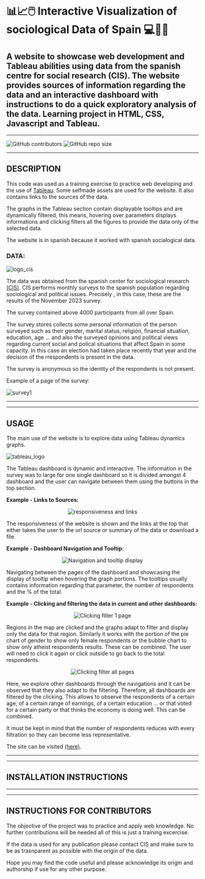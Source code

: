 # 📊📈🖱️ __Interactive Visualization of sociological Data of Spain__ 💻👩‍💻
## A website to showcase web development and Tableau abilities using data from the spanish centre for social research (CIS). The website provides sources of information regarding the data and an interactive dashboard with instructions to do a quick exploratory analysis of the data. Learning project in HTML, CSS, Javascript and Tableau.
___

![GitHub contributors](https://img.shields.io/github/contributors/DRBondyaleJuez/InteractiveVisualizationOfSpanishCisData)
![GitHub repo size](https://img.shields.io/github/repo-size/DRBondyaleJuez/InteractiveVisualizationOfSpanishCisData)
___

## __DESCRIPTION__
This code was used as a training exercise to practice web developing and the use of [Tableau](https://www.tableau.com/es-es). Some selfmade assets are used for the website. It also contains links to the sources of the data.

The graphs in the Tableau section contain displayable tooltips and are dynamically filtered, this means, hovering over parameters displays informations and clicking filters all the figures to provide the data only of the selected data.

The website is in spanish because it worked with spanish socialogical data.

### __DATA:__

![logo_cis](https://github.com/DRBondyaleJuez/InteractiveVisualizationOfSpanishCisData/assets/98281752/45f36728-4c02-4038-90c3-893d7904973e)

The data was obtained from the spanish center for sociological research [(CIS)](https://www.cis.es/detalle-ficha-estudio?origen=estudio&idEstudio=14757). CIS performs monthly surveys to the spanish population regarding sociological and political issues. Precisely , in this case, these are the results of the November 2023 survey. 

The survey contained above 4000 participants from all over Spain.

The survey stores collects some personal information of the person surveyed such as their gender, marital status, religión, financial situation, education, age ... and also the surveyed opinions and political views regarding current social and polical situations that affect Spain in some capacity. In this case an election had taken place recently that year and the decision of the rrespondents is present in the data.

The survey is anonymous so the identity of the respondents is not present.

Example of a page of the survey:

![survey1](https://github.com/DRBondyaleJuez/InteractiveVisualizationOfSpanishCisData/assets/98281752/b0f7a932-5e23-4246-9b2b-b21abf9feef3)

___
___

## __USAGE__

The main use of the website is to explore data using Tableau dynamics graphs.

![tableau_logo](https://github.com/DRBondyaleJuez/InteractiveVisualizationOfSpanishCisData/assets/98281752/dac338c8-8a9b-4b63-bc05-9e0ebeac8aad)

The Tableau dashboard is dynamic and interactive. The information in the survey was to large for one single dashboard so it is divided amongst 4 dashboard and the user can navigate between them using the buttons in the top section.

__Example - Links to Sources:__

<div style="text-align: center;">

![responsiveness and links](https://github.com/DRBondyaleJuez/InteractiveVisualizationOfSpanishCisData/assets/98281752/93cdc1d7-8651-4c72-a96e-1a0dcf5950cf)

</div>

The responsiveness of the website is shown and the links at the top that either takes the user to the url source or summary of the data or download a file.

__Example - Dashboard Navigation and Tooltip:__

<div style="text-align: center;">

![Navigation and tooltip display](https://github.com/DRBondyaleJuez/InteractiveVisualizationOfSpanishCisData/assets/98281752/d914d9d7-c435-4955-a9a5-a6d31452f5e0)

</div>

Navigating between the pages of the dashboard and showcasing the display of tooltip when hovering the graph portions. The tooltips usually contains information regarding that parameter, the number of respondents and the % of the total.

__Example - Clicking and filtering the data in current and other dashboards:__

<div style="text-align: center;">

![Clicking filter 1 page](https://github.com/DRBondyaleJuez/InteractiveVisualizationOfSpanishCisData/assets/98281752/99caddf5-77b0-46e8-8601-9a467c537ff9)

</div>

Regions in the map are clicked and the graphs adapt to filter and display only the data for that region. Similarly it works with the portion of the pie chart of gender to show only female respondents or the bubble chart to show only atheist respondents results. These can be combined. The user will need to click it again or click outside to go back to the total respondents. 

<div style="text-align: center;">

![Clicking filter all pages](https://github.com/DRBondyaleJuez/InteractiveVisualizationOfSpanishCisData/assets/98281752/4f28632f-cf59-410a-9507-35fc5ff33a01)

</div>

Here, we explore other dashboards through the navigations and it can be observed that they also adapt to the filtering. Therefore, all dashboards are filtered by the clicking. This allows to observe the respondents of a certain age, of a certain range of earnings, of a certain education ... or that voted for a certain party or that thinks the economy is doing well.
This can be combined.


It must be kept in mind that the number of respondents reduces with every filtration so they can become less representative.

The site can be visited [(here)](https://drbondyalejuez.github.io/TheClickingGame/index.html).


___
___

## __INSTALLATION INSTRUCTIONS__

___
___
## __INSTRUCTIONS FOR CONTRIBUTORS__
The objective of the project was to practice and apply web knowledge. No further contributions will be needed all of this is just a training excercise.

If the data is used for any publication please contact CIS and make sure to be as trasnparent as possible with the origin of the data.

Hope you may find the code useful and please acknowledge its origin and authorship if use for any other purpose.


